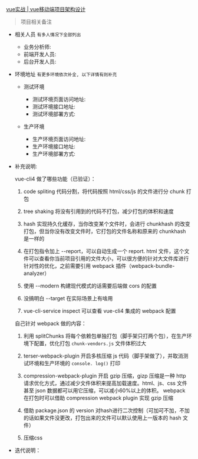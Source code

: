 [vue实战 | vue移动端项目架构设计](https://juejin.im/post/5e06b01ae51d45584e589fd4)

> 项目相关备注

* 相关人员 `有多人情况下全部列出` 
  + 业务分析师:
  + 前端开发人员:
  + 后台开发人员:

* 环境地址 `有更多环境依次补全, 以下详情有则补充` 
  + 测试环境
    - 测试环境页面访问地址:
    - 测试环境接口地址:
    - 测试环境部署方式:

  + 生产环境
    - 生产环境页面访问地址:
    - 生产环境接口地址:
    - 生产环境部署方式:

* 补充说明:

  vue-cli4 做了哪些功能（已验证）：

    1. code spliting 代码分割，将代码按照 html/css/js 的文件进行分 chunk 打包

    2. tree shaking 将没有引用到的代码不打包，减少打包的体积和速度

    3. hash 实现持久化缓存，当你改变某个文件时，会进行 chunkhash 的改变打包，但当你没有改变文件时，它打包的文件名称和原来的 chunkhash 是一样的

    4. 在打包指令加上 --report，可以自动生成一个 report\. html 文件，这个文件可以查看你当前项目引用的文件大小，可以很方便的针对大文件库进行针对性的优化，之前需要引用 webpack 插件（webpack-bundle-analyzer）

    5. 使用 --modern 构建现代模式的话需要后端做 cors 的配置

    6. 没搞明白 --target 在实际场景上有啥用

    7. vue-cli-service inspect 可以查看 vue-cli4 集成的 webpack 配置

  自己针对 webpack 做的内容：

    1. 利用 splitChunks 将每个依赖包单独打包（脚手架只打两个包），在生产环境下配置，优化打包 `chunk-vendors.js` 文件体积过大

    2. terser-webpack-plugin 开启多核压缩 js 代码（脚手架做了），并取消测试环境和生产环境的 `console. log()` 打印

    3. compression-webpack-plugin 开启 gzip 压缩，gizp 压缩是一种 http 请求优化方式，通过减少文件体积来提高加载速度。html、js、css 文件甚至 json 数据都可以用它压缩，可以减小60%以上的体积。 webpack 在打包时可以借助 compression webpack plugin 实现 gzip 压缩

    4. 借助 package.json 的 version 对hash进行二次控制（可加可不加，不加的话如果文件没更改，打包出来的文件可以默认使用上一版本的 hash 文件）

    5. 压缩css

* 迭代说明：
